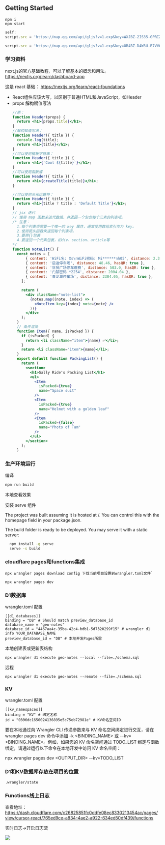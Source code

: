 ## Getting Started

```
npm i
npm start
```


``` js
self:
script.src = 'https://map.qq.com/api/gljs?v=1.exp&key=WXJBZ-2IS35-GPRIZ-QMI4R-4S6G2-SDBZQ';
```
``` js
script.src = 'https://map.qq.com/api/gljs?v=1.exp&key=OB4BZ-D4W3U-B7VVO-4PJWW-6TKDJ-WPB77';
```

### 学习资料

next.js的官方基础教程，可以了解基本的概念和用法。
<https://nextjs.org/learn/dashboard-app>

这是 react 基础：
<https://nextjs.org/learn/react-foundations>

- React组件应该大写，以区别于普通HTML和JavaScript，如Header
- props 解构赋值写法
    ``` jsx
    //原：
    function Header(props) {
      return <h1>{props.title}</h1>;
    }
    //解构赋值写法：
    function Header({ title }) {
      console.log(title);
      return <h1>{title}</h1>;
    }
    //可以使用模板字符串：
    function Header({ title }) {
      return <h1>{`Cool ${title}`}</h1>;
    }
    //可以使用函数或
    function Header({ title }) {
      return <h1>{createTitle(title)}</h1>;
    }

    //可以使用三元运算符：
    function Header({ title }) {
      return <h1>{title ? title : 'Default Title'}</h1>;
    }
    // jsx 迭代
    // 使用 map 函数来迭代数组，并返回一个包含每个元素的列表项。
    /* 注意：
      1.每个列表项需要一个唯一的 key 属性，通常使用数组索引作为 key。
      2.使用箭头函数来返回每个列表项。
      3.要用{}包裹
      4.要返回一个元素包裹，如div、section、article等
    */
    function NoteList() {
      const notes = [
          { content: 'WiFi名: Xs\nWiFi密码: Mi******nh05', distance: 2.37 },
          { content: '启迪停车场', distance: 48.46, hasQR: true },
          { content: '世贸广场停车缴费', distance: 503.0, hasQR: true },
          { content: '门禁密码 *2254', distance: 2004.04 },
          { content: '青龙湖停车场', distance: 2304.05, hasQR: true },
        ];

        return (
          <div className="note-list">
            {notes.map((note, index) => (
              <NoteItem key={index} note={note} />
            ))}
          </div>
        );
      }  
      // 条件渲染
      function Item({ name, isPacked }) {
        if (isPacked) {
          return <li className="item">{name} ✅</li>;
        }
        return <li className="item">{name}</li>;
      }
      export default function PackingList() {
        return (
          <section>
            <h1>Sally Ride's Packing List</h1>
            <ul>
              <Item 
                isPacked={true} 
                name="Space suit" 
              />
              <Item 
                isPacked={true} 
                name="Helmet with a golden leaf" 
              />
              <Item 
                isPacked={false} 
                name="Photo of Tam" 
              />
            </ul>
          </section>
        );
      }

    ```




### 生产环境运行

编译
``` bash
npm run build
```

本地查看效果

安装 serve 组件

The project was built assuming it is hosted at /.
You can control this with the homepage field in your package.json.

The build folder is ready to be deployed.
You may serve it with a static server:

``` bash
  npm install -g serve
  serve -s build
```

### cloudflare pages和functions集成

```
npx wrangler pages download config 下载当前项目设置到wrangler.toml文件`
```

```
npx wrangler pages dev
```

### D1数据库

wrangler.toml 配置
```
[[d1_databases]]
binding = "DB" # Should match preview_database_id
database_name = "geo-notes"
database_id = "4467aa4c-35ba-42c4-bdb1-5d7320299f15" # wrangler d1 info YOUR_DATABASE_NAME
preview_database_id = "DB" # 本地开发Pages所需
```

本地创建表或更新表结构

```
npx wrangler d1 execute geo-notes --local --file=./schema.sql
```


远程
```
npx wrangler d1 execute geo-notes --remote --file=./schema.sql
```

### KV

wrangler.toml 配置
```
[[kv_namespaces]]
binding = "KV" # 绑定名称 
id = "0396dc1650024136895e5c75eb72981e" # KV命名空间ID
```

要在本地通过向 Wrangler CLI 传递参数来与 KV 命名空间绑定进行交互，请在 wrangler pages dev 命令中添加 -k <BINDING_NAME> 或 --kv=<BINDING_NAME>。例如，如果您的 KV 命名空间通过 TODO_LIST 绑定与函数绑定，请通过运行以下命令在本地开发中访问 KV 命名空间：


npx wrangler pages dev <OUTPUT_DIR> --kv=TODO_LIST


### D1和KV数据库存放在项目的位置
`.wrangler/state`


### Functions线上日志

查看地址：<https://dash.cloudflare.com/c26825851fc0ddfe08ec8330213454ac/pages/view/cursor-react/765ed9ce-a834-4ae2-a922-634ed50df439/functions>

实时日志->开启日志流

![](https://photo.cellmean.com/i/2024/09/04/v5qhj-0.png)  